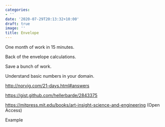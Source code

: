 ```yaml
---
categories:
- ''
date: '2020-07-29T20:13:32+10:00'
draft: true
image: ''
title: Envelope
---
```


One month of work in 15 minutes.

Back of the envelope calculations.

Save a bunch of work.

Understand basic numbers in your domain.

http://norvig.com/21-days.html#answers

https://gist.github.com/hellerbarde/2843375

https://mitpress.mit.edu/books/art-insight-science-and-engineering (Open Access)


[](/checking)

Example

[](/maths-textbook-market)


[](/project-estimation)